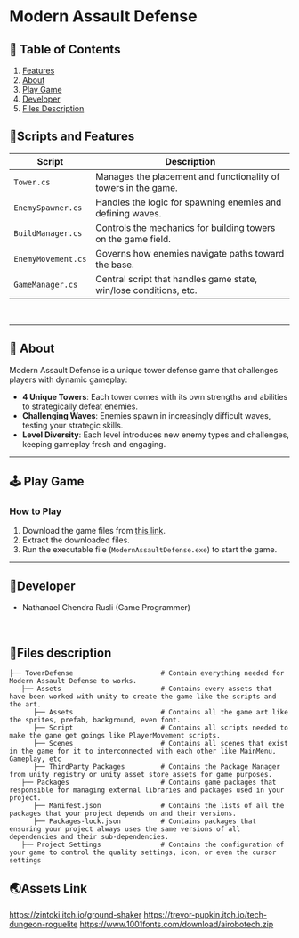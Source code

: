 # Modern Assault Defense

## 📖 Table of Contents
1. [Features](#-scripts-and-features)
2. [About](#-about)
3. [Play Game](#-play-game)
4. [Developer](#-developer)
5. [Files Description](#-files-description)

##  📜Scripts and Features

|  Script           | Description                                                     |
| ------------------ | --------------------------------------------------------------- |
| `Tower.cs`         | Manages the placement and functionality of towers in the game. |
| `EnemySpawner.cs`  | Handles the logic for spawning enemies and defining waves.      |
| `BuildManager.cs`  | Controls the mechanics for building towers on the game field.  |
| `EnemyMovement.cs` | Governs how enemies navigate paths toward the base.            |
| `GameManager.cs`   | Central script that handles game state, win/lose conditions, etc. |

<br>



---

## 🔴 About
Modern Assault Defense is a unique tower defense game that challenges players with dynamic gameplay:
- **4 Unique Towers**: Each tower comes with its own strengths and abilities to strategically defeat enemies.
- **Challenging Waves**: Enemies spawn in increasingly difficult waves, testing your strategic skills.
- **Level Diversity**: Each level introduces new enemy types and challenges, keeping gameplay fresh and engaging.

---

## 🕹️ Play Game
### How to Play
1. Download the game files from [this link](https://drive.google.com/drive/folders/13B2HDdjLmxKkcZW09N-U9h_BVpZGV1GL?usp=sharing).
2. Extract the downloaded files.
3. Run the executable file (`ModernAssaultDefense.exe`) to start the game.

---

## 👤Developer
- Nathanael Chendra Rusli (Game Programmer)
<br>

## 📂Files description

```
├── TowerDefense                      # Contain everything needed for Modern Assault Defense to works.
   ├── Assets                         # Contains every assets that have been worked with unity to create the game like the scripts and the art.
      ├── Assets                      # Contains all the game art like the sprites, prefab, background, even font.
      ├── Script                      # Contains all scripts needed to make the gane get goings like PlayerMovement scripts.
      ├── Scenes                      # Contains all scenes that exist in the game for it to interconnected with each other like MainMenu, Gameplay, etc
      ├── ThirdParty Packages         # Contains the Package Manager from unity registry or unity asset store assets for game purposes.
   ├── Packages                       # Contains game packages that responsible for managing external libraries and packages used in your project.
      ├── Manifest.json               # Contains the lists of all the packages that your project depends on and their versions.
      ├── Packages-lock.json          # Contains packages that ensuring your project always uses the same versions of all dependencies and their sub-dependencies.
   ├── Project Settings               # Contains the configuration of your game to control the quality settings, icon, or even the cursor settings
```

## 🌏Assets Link
https://zintoki.itch.io/ground-shaker
https://trevor-pupkin.itch.io/tech-dungeon-roguelite
https://www.1001fonts.com/download/airobotech.zip
<br>

<br>
